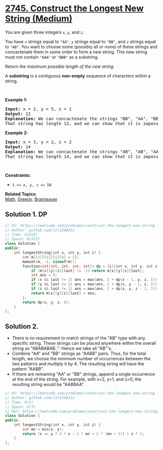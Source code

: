 # [2745. Construct the Longest New String (Medium)](https://leetcode.com/problems/construct-the-longest-new-string)

<p>You are given three integers <code>x</code>, <code>y</code>, and <code>z</code>.</p>
<p>You have <code>x</code> strings equal to <code>"AA"</code>, <code>y</code> strings equal to <code>"BB"</code>, and <code>z</code> strings equal to <code>"AB"</code>. You want to choose some (possibly all or none) of these strings and concactenate them in some order to form a new string. This new string must not contain <code>"AAA"</code> or <code>"BBB"</code> as a substring.</p>
<p>Return <em>the maximum possible length of the new string</em>.</p>
<p>A <b>substring</b> is a contiguous <strong>non-empty</strong> sequence of characters within a string.</p>
<p>&nbsp;</p>
<p><strong class="example">Example 1:</strong></p>
<pre><strong>Input:</strong> x = 2, y = 5, z = 1
<strong>Output:</strong> 12
<strong>Explanation: </strong>We can concactenate the strings "BB", "AA", "BB", "AA", "BB", and "AB" in that order. Then, our new string is "BBAABBAABBAB". 
That string has length 12, and we can show that it is impossible to construct a string of longer length.
</pre>
<p><strong class="example">Example 2:</strong></p>
<pre><strong>Input:</strong> x = 3, y = 2, z = 2
<strong>Output:</strong> 14
<strong>Explanation:</strong> We can concactenate the strings "AB", "AB", "AA", "BB", "AA", "BB", and "AA" in that order. Then, our new string is "ABABAABBAABBAA". 
That string has length 14, and we can show that it is impossible to construct a string of longer length.
</pre>
<p>&nbsp;</p>
<p><strong>Constraints:</strong></p>
<ul>
	<li><code>1 &lt;= x, y, z &lt;= 50</code></li>
</ul>

**Related Topics**:  
[Math](https://leetcode.com/tag/math/), [Greedy](https://leetcode.com/tag/greedy/), [Brainteaser](https://leetcode.com/tag/brainteaser/)

## Solution 1. DP

```cpp
// OJ: https://leetcode.com/problems/construct-the-longest-new-string
// Author: github.com/lzl124631x
// Time: O(XYZ)
// Space: O(XYZ)
class Solution {
public:
    int longestString(int x, int y, int z) {
        int m[51][51][51][4] = {};
        memset(m, -1, sizeof(m));
        function<int(int, int, int, int)> dp = [&](int x, int y, int z, int last) {
            if (m[x][y][z][last] != -1) return m[x][y][z][last];
            int ans = 0;
            if (x && last != 1) ans = max(ans, 2 + dp(x - 1, y, z, 1)); // pick AA
            if (y && last <= 1) ans = max(ans, 2 + dp(x, y - 1, z, 2)); // pick BB
            if (z && last != 1) ans = max(ans, 2 + dp(x, y, z - 1, 3)); // pick BB
            return m[x][y][z][last] = ans;
        };
        return dp(x, y, z, 0);
    }
};
```

## Solution 2.

* There is no requirement to match strings of the "AB" type with any specific string. These strings can be placed anywhere within the overall string as "ABABABAB..". Hence we take all "AB"'s.
* Combine "AA" and "BB" strings as "AABB" pairs. Thus, for the total length, we choose the minimum number of occurrences between the two patterns and multiply it by 4. The resulting string will have the pattern "AABB".
* If there are remaining "AA" or "BB" strings, append a single occurrence at the end of the string. For example, with x=2, y=1, and z=0, the resulting string would be "AABBAA".

```cpp
// OJ: https://leetcode.com/problems/construct-the-longest-new-string
// Author: github.com/lzl124631x
// Time: O(1)
// Space: O(1)
// Ref: https://leetcode.com/problems/construct-the-longest-new-string/solutions/3677601
class Solution {
public:
    int longestString(int x, int y, int z) {
        int mn = min(x, y);
        return (x == y ? 4 * x : 2 * mn + 2 * (mn + 1)) + z * 2;
    }
};
```